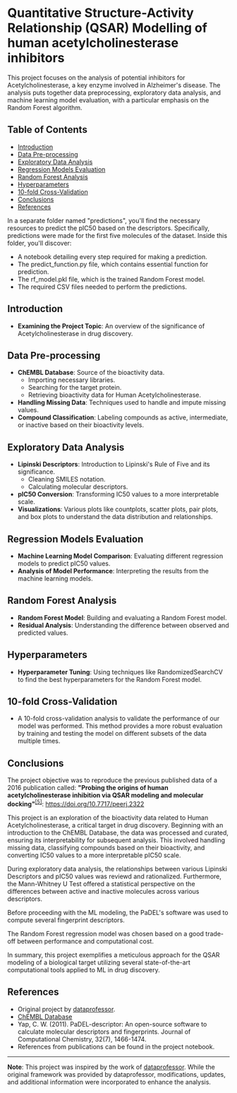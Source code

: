 # Quantitative Structure-Activity Relationship (QSAR) Modelling of human acetylcholinesterase inhibitors

This project focuses on the analysis of potential inhibitors for Acetylcholinesterase, a key enzyme involved in Alzheimer's disease. The analysis puts together data preprocessing, exploratory data analysis, and machine learning model evaluation, with a particular emphasis on the Random Forest algorithm.

## Table of Contents

- [Introduction](#introduction)
- [Data Pre-processing](#data-pre-processing)
- [Exploratory Data Analysis](#exploratory-data-analysis)
- [Regression Models Evaluation](#regression-models-evaluation)
- [Random Forest Analysis](#random-forest-analysis)
- [Hyperparameters](#hyperparameters)
- [10-fold Cross-Validation](#10-fold-cross-validation)
- [Conclusions](#conclusions)
- [References](#references)

In a separate folder named "predictions", you'll find the necessary resources to predict the pIC50 based on the descriptors. Specifically, predictions were made for the first five molecules of the dataset. Inside this folder, you'll discover:

- A notebook detailing every step required for making a prediction.
- The predict_function.py file, which contains essential function for prediction.
- The rf_model.pkl file, which is the trained Random Forest model.
- The required CSV files needed to perform the predictions.

## Introduction

- **Examining the Project Topic**: An overview of the significance of Acetylcholinesterase in drug discovery.

## Data Pre-processing

- **ChEMBL Database**: Source of the bioactivity data.
  - Importing necessary libraries.
  - Searching for the target protein.
  - Retrieving bioactivity data for Human Acetylcholinesterase.
- **Handling Missing Data**: Techniques used to handle and impute missing values.
- **Compound Classification**: Labeling compounds as active, intermediate, or inactive based on their bioactivity levels.

## Exploratory Data Analysis

- **Lipinski Descriptors**: Introduction to Lipinski's Rule of Five and its significance.
  - Cleaning SMILES notation.
  - Calculating molecular descriptors.
- **pIC50 Conversion**: Transforming IC50 values to a more interpretable scale.
- **Visualizations**: Various plots like countplots, scatter plots, pair plots, and box plots to understand the data distribution and relationships.

## Regression Models Evaluation

- **Machine Learning Model Comparison**: Evaluating different regression models to predict pIC50 values.
- **Analysis of Model Performance**: Interpreting the results from the machine learning models.

## Random Forest Analysis

- **Random Forest Model**: Building and evaluating a Random Forest model.
- **Residual Analysis**: Understanding the difference between observed and predicted values.

## Hyperparameters

- **Hyperparameter Tuning**: Using techniques like RandomizedSearchCV to find the best hyperparameters for the Random Forest model.

## 10-fold Cross-Validation

- A 10-fold cross-validation analysis to validate the performance of our model was performed. This method provides a more robust evaluation by training and testing the model on different subsets of the data multiple times.

## Conclusions

The project objective was to reproduce the previous published data of a 2016 publication called: **"Probing the origins of human acetylcholinesterase inhibition via QSAR modeling and molecular docking"**<sup><a href="#ref5">[5]</a></sup>: https://doi.org/10.7717/peerj.2322

This project is an exploration of the bioactivity data related to Human Acetylcholinesterase, a critical target in drug discovery. Beginning with an introduction to the ChEMBL Database, the data was processed and curated, ensuring its interpretability for subsequent analysis. This involved handling missing data, classifying compounds based on their bioactivity, and converting IC50 values to a more interpretable pIC50 scale.

During exploratory data analysis, the relationships between various Lipinski Descriptors and pIC50 values was reviewd and rationalized. Furthermore, the Mann-Whitney U Test offered a statistical perspective on the differences between active and inactive molecules across various descriptors.

Before proceeding with the ML modeling, the PaDEL's software was used to compute several fingerprint descriptors.

The Random Forest regression model was chosen based on a good trade-off between performance and computational cost.

In summary, this project exemplifies a meticulous approach for the QSAR modeling of a biological target utilizing several state-of-the-art computational tools applied to ML in drug discovery.

## References

- Original project by [dataprofessor](https://github.com/dataprofessor).
- [ChEMBL Database](https://www.ebi.ac.uk/chembl/)
- Yap, C. W. (2011). PaDEL-descriptor: An open-source software to calculate molecular descriptors and fingerprints. Journal of Computational Chemistry, 32(7), 1466-1474.
- References from publications can be found in the project notebook.

---

**Note**: This project was inspired by the work of [dataprofessor](https://github.com/dataprofessor). While the original framework was provided by dataprofessor, modifications, updates, and additional information were incorporated to enhance the analysis.

